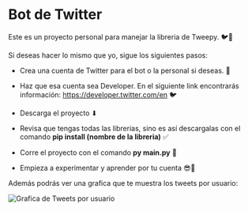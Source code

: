 # Bot de Twitter 
Este es un proyecto personal para manejar la libreria de Tweepy. 🐦💙

Si deseas hacer lo mismo que yo, sigue los siguientes pasos:

- Crea una cuenta de Twitter para el bot o la personal si deseas. 👻

- Haz que esa cuenta sea Developer. En el siguiente link encontrarás información: https://developer.twitter.com/en  🐦

- Descarga el proyecto ⬇

- Revisa que tengas todas las librerias, sino es así descargalas con el comando **pip install (nombre de la libreria)**  ✅

- Corre el proyecto con el comando **py main.py** 🌟

- Empieza a experimentar y aprender por tu cuenta  😎💙

Además podrás ver una grafica que te muestra los tweets por usuario:

![Grafica de Tweets por usuario](https://s3.us-west-2.amazonaws.com/secure.notion-static.com/11721c8d-3c68-422f-a768-e0f34d468a1f/Untitled.png?X-Amz-Algorithm=AWS4-HMAC-SHA256&X-Amz-Content-Sha256=UNSIGNED-PAYLOAD&X-Amz-Credential=AKIAT73L2G45EIPT3X45%2F20220219%2Fus-west-2%2Fs3%2Faws4_request&X-Amz-Date=20220219T124809Z&X-Amz-Expires=86400&X-Amz-Signature=a4ce76d1c03573bb1b51c5e9e81f177f6461499be46bb29c32a8ec892a025e10&X-Amz-SignedHeaders=host&response-content-disposition=filename%20%3D%22Untitled.png%22&x-id=GetObject)

